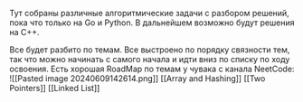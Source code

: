 
Тут собраны различные алгоритмические задачи с разбором решений, пока что только на Go и Python. В дальнейшем возможно будут решения на C++. 

Все будет разбито по темам. Все выстроено по порядку связности тем, так что можно начинать с самого начала и идти вниз по списку по ходу освоения. Есть хорошая RoadMap по темам у чувака с канала NeetCode:
![[Pasted image 20240609142614.png]]
[[Array and Hashing]]
[[Two Pointers]]
[[Linked List]]
